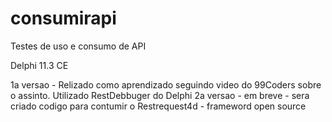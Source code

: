 # consumirapi
Testes de uso e consumo de API

Delphi 11.3 CE 

1a versao - Relizado como aprendizado seguindo video do 99Coders sobre o assinto. Utilizado RestDebbuger do Delphi
2a versao - em breve - sera criado codigo para contumir o Restrequest4d - frameword open source
